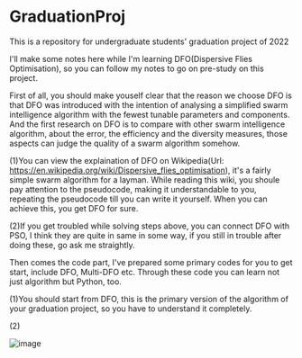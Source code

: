 # GraduationProj
This is a repository for undergraduate students' graduation project of 2022

I'll make some notes here while I'm learning DFO(Dispersive Flies Optimisation), so you can follow my notes to go on pre-study on this project.

First of all, you should make youself clear that the reason we choose DFO is that DFO was introduced with the intention of analysing a simplified swarm intelligence algorithm with the fewest tunable parameters and components. And the first research on DFO is to compare with other swarm intelligence algorithm, about the error, the efficiency and the diversity measures, those aspects can judge the quality of a swarm algorithm somehow.

(1)You can view the explaination of DFO on Wikipedia(Url: https://en.wikipedia.org/wiki/Dispersive_flies_optimisation), it's a fairly simple swarm algorithm for a layman. While reading this wiki, you shoule pay attention to the pseudocode, making it understandable to you, repeating the pseudocode till you can write it yourself. When you can achieve this, you get DFO for sure.

(2)If you get troubled while solving steps above, you can connect DFO with PSO, I think they are quite in same in some way, if you still in trouble after doing these, go ask me straightly.

Then comes the code part, I've prepared some primary codes for you to get start, include DFO, Multi-DFO etc. Through these code you can learn not just algorithm but Python, too.

(1)You should start from DFO, this is the primary version of the algorithm of your graduation project, so you have to understand it completely.

(2)


![image](https://github.com/Minghaoox/GraduationProj/blob/DFO/DFO.gif)
